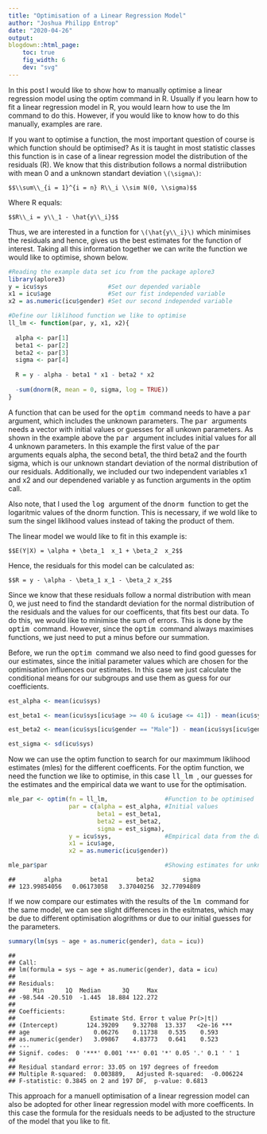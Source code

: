```yaml
---
title: "Optimisation of a Linear Regression Model"
author: "Joshua Philipp Entrop"
date: "2020-04-26"
output:   
blogdown::html_page:
    toc: true
    fig_width: 6
    dev: "svg"
---
```


In this post I would like to show how to manually optimise a linear regression model using the optim command in R. Usually if you learn how to fit a linear regression model in R, you would learn how to use the lm command to do this. However, if you would like to know how to do this manually, examples are rare.

If you want to optimise a function, the most important question of course is which function should be optimised? As it is taught in most statistic classes this function is in case of a linear regression model the distribution of the residuals (R). We know that this distribution follows a normal distriibution with mean 0 and a unknown standart deviation `\(\sigma\)`:

`$$\\sum\\_{i = 1}^{i = n} R\\_i \\sim N(0, \\sigma)$$`

Where R equals:

`$$R\\_i = y\\_1 - \hat{y\\_i}$$`

Thus, we are interested in a function for `\(\hat{y\\_i}\)` which minimises the residuals and hence, gives us the best estimates for the function of interest. Taking all this information together we can write the function we would like to optimise, shown below.


```r
#Reading the example data set icu from the package aplore3
library(aplore3)
y = icu$sys                 #Set our depended variable
x1 = icu$age                #Set our fist independed variable
x2 = as.numeric(icu$gender) #Set our second independed variable

#Define our liklihood function we like to optimise
ll_lm <- function(par, y, x1, x2){
  
  alpha <- par[1]
  beta1 <- par[2]
  beta2 <- par[3]
  sigma <- par[4]
  
  R = y - alpha - beta1 * x1 - beta2 * x2
  
  -sum(dnorm(R, mean = 0, sigma, log = TRUE))
}
```

A function that can be used for the <TT> optim </TT> command needs to have a <TT> par </TT> argument, which includes the unknown parameters. The <TT> par </TT> arguments needs a vector with initial values or guesses for all unkown parameters. As shown in the example above the <TT> par </TT> argument includes initial values for all 4 unknown parameters. In this example the first value of the <TT> par </TT> arguments equals alpha, the second beta1, the third beta2 and the fourth sigma, which is our unknown standart deviation of the normal distribution of our residuals. Additionally, we included our two independent variables x1 and x2 and our dependened variable y as function arguments in the optim call.

Also note, that I used the <TT> log </TT> argument of the <TT> dnorm </TT> function to get the logaritmic values of the dnorm function. This is necessary, if we wold like to sum the singel liklihood values instead of taking the product of them.

The linear model we would like to fit in this example is:

`$$E(Y|X) = \alpha + \beta_1  x_1 + \beta_2  x_2$$`

Hence, the residuals for this model can be calculated as:

`$$R = y - \alpha - \beta_1 x_1 - \beta_2 x_2$$`

Since we know that these residuals follow a normal distribution with mean 0, we just need to find the standardt deviation for the normal distribution of the residuals and the values for our coefficents, that fits best our data. To do this, we would like to minimise the sum of errors. This is done by the <TT> optim </TT>  command. However, since the <TT> optim </TT> command always maximises functions, we just need to put a minus before our summation.

Before, we run the <TT> optim </TT> command we also need to find good guesses for our estimates, since the initial parameter values which are chosen for the optimisation influences our estimates. In this case we just calculate the  conditional means for our subgroups and use them as guess for our coefficients.


```r
est_alpha <- mean(icu$sys)

est_beta1 <- mean(icu$sys[icu$age >= 40 & icu$age <= 41]) - mean(icu$sys[icu$age >= 41 & icu$age <= 52])

est_beta2 <- mean(icu$sys[icu$gender == "Male"]) - mean(icu$sys[icu$gender == "Female"])

est_sigma <- sd(icu$sys)
```

Now we can use the optim function to search for our maximmum liklihood estimates (mles) for the different coefficents. For the optim function, we need the function we like to optimise, in this case <TT> ll_lm </TT>, our guesses for the estimates and the empirical data we want to use for the optimisation.


```r
mle_par <- optim(fn = ll_lm,                #Function to be optimised
                 par = c(alpha = est_alpha, #Initial values
                         beta1 = est_beta1, 
                         beta2 = est_beta2, 
                         sigma = est_sigma), 
                 y = icu$sys,               #Empirical data from the data set icu
                 x1 = icu$age,
                 x2 = as.numeric(icu$gender))

mle_par$par                                 #Showing estimates for unknown parameters
```

```
##        alpha        beta1        beta2        sigma 
## 123.99854056   0.06173058   3.37040256  32.77094809
```

If we now compare our estimates with the results of the <TT> lm </TT> command for the same model, we can see slight differences in the esitmates, which may be due to different optimisation alogrithms or due to our initial guesses for the parameters.


```r
summary(lm(sys ~ age + as.numeric(gender), data = icu))
```

```
## 
## Call:
## lm(formula = sys ~ age + as.numeric(gender), data = icu)
## 
## Residuals:
##     Min      1Q  Median      3Q     Max 
## -98.544 -20.510  -1.445  18.884 122.272 
## 
## Coefficients:
##                     Estimate Std. Error t value Pr(>|t|)    
## (Intercept)        124.39209    9.32708  13.337   <2e-16 ***
## age                  0.06276    0.11738   0.535    0.593    
## as.numeric(gender)   3.09867    4.83773   0.641    0.523    
## ---
## Signif. codes:  0 '***' 0.001 '**' 0.01 '*' 0.05 '.' 0.1 ' ' 1
## 
## Residual standard error: 33.05 on 197 degrees of freedom
## Multiple R-squared:  0.003889,	Adjusted R-squared:  -0.006224 
## F-statistic: 0.3845 on 2 and 197 DF,  p-value: 0.6813
```

This approach for a manuell optimisation of a linear regression model can also be adopted for other linear regression model with more coefficents. In this case the formula for the residuals needs to be adjusted to the structure of the model that you like to fit.
